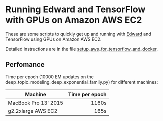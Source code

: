 # Running Edward and TensorFlow with GPUs on Amazon AWS EC2

These are some scripts to quickly get up and running with [Edward](http://edwardlib.org/) and TensorFlow using GPUs on Amazon AWS EC2.

Detailed instructions are in the file [setup_aws_for_tensorflow_and_docker](https://github.com/robertfeldt/edward_tensorflow_gpu/blob/master/amazon_aws/setup_aws_for_tensorflow_and_docker).

## Perfomance

Time per epoch (10000 EM updates on the deep_topic_modeling_deep_exponential_family.py) for different machines:

| Machine              | Time per epoch |
| -------------------- | --------------:|
| MacBook Pro 13' 2015 |          1160s |
| g2.2xlarge AWS EC2   |           165s |
